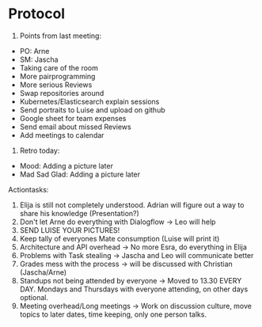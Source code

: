 # Protocol
1. Points from last meeting:
* PO: Arne
* SM: Jascha
* Taking care of the room
* More pairprogramming
* More serious Reviews
* Swap repositories around
* Kubernetes/Elasticsearch explain sessions
* Send portraits to Luise and upload on github
* Google sheet for team expenses
* Send email about missed Reviews
* Add meetings to calendar
  
1. Retro today:
* Mood: Adding a picture later
* Mad Sad Glad: Adding a picture later

Actiontasks:
1. Elija is still not completely understood. Adrian will figure out a way to share his knowledge (Presentation?)
2. Don't let Arne do everything with Dialogflow -> Leo will help
3. SEND LUISE YOUR PICTURES!
4. Keep tally of everyones Mate consumption (Luise will print it)
5. Architecture and API overhead -> No more Esra, do everything in Elija
6. Problems with Task stealing -> Jascha and Leo will communicate better
7. Grades mess with the process -> will be discussed with Christian (Jascha/Arne)
8. Standups not being attended by everyone -> Moved to 13.30 EVERY DAY. Mondays and Thursdays with everyone attending, on other days optional.
9. Meeting overhead/Long meetings -> Work on discussion culture, move topics to later dates, time keeping, only one person talks.

